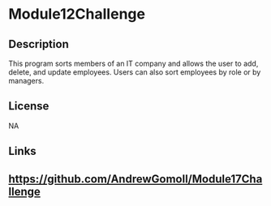 # Module12Challenge

## Description
This program sorts members of an IT company and allows the user to add, delete, and update employees. Users can also sort employees by role or by managers.


## License

NA

## Links
https://github.com/AndrewGomoll/Module17Challenge
---